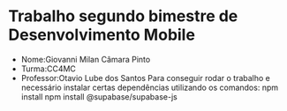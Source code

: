 # Trabalho segundo bimestre de Desenvolvimento Mobile
- Nome:Giovanni Milan Câmara Pinto 
- Turma:CC4MC
- Professor:Otavio Lube dos Santos
Para conseguir rodar o trabalho e necessário instalar certas dependências utilizando os comandos:
npm install
npm install @supabase/supabase-js
